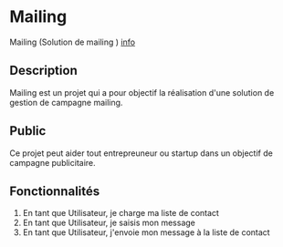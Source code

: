 # Mailing
Mailing (Solution de mailing ) [info](https://github.com/rocdane/mailing)

## Description
Mailing est un projet qui a pour objectif la réalisation d'une solution de gestion de campagne mailing.

## Public
Ce projet peut aider tout entrepreuneur ou startup dans un objectif de campagne publicitaire.

## Fonctionnalités
1. En tant que Utilisateur, je charge ma liste de contact
2. En tant que Utilisateur, je saisis mon message
3. En tant que Utilisateur, j'envoie mon message à la liste de contact